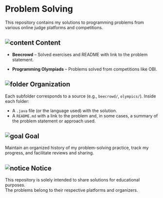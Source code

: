 # Problem Solving

This repository contains my solutions to programming problems from various online judge platforms and competitions.

## <img src="https://img.icons8.com/ios-glyphs/24/000000/book.png" alt="content" /> Content

- **Beecrowd** – Solved exercises and README with link to the problem statement.

- **Programming Olympiads** – Problems solved from competitions like OBI.

## <img src="https://img.icons8.com/ios-glyphs/24/000000/folder-invoices--v1.png" alt="folder" /> Organization

Each subfolder corresponds to a source (e.g., `beecrowd/`, `olympics/`). Inside each folder:

- A `.java` file (or the language used) with the solution.
- A `README.md` with a link to the problem and, in some cases, a summary of the problem statement or approach used.

## <img src="https://img.icons8.com/ios-glyphs/24/000000/rocket.png" alt="goal" /> Goal

Maintain an organized history of my problem-solving practice, track my progress, and facilitate reviews and sharing.

## <img src="https://img.icons8.com/ios-glyphs/24/000000/error.png" alt="notice" /> Notice

This repository is solely intended to share solutions for educational purposes.  
The problems belong to their respective platforms and organizers.
